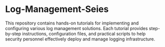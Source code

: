 # Log-Management-Seies
This repository contains hands-on tutorials for implementing and configuring various log management solutions. Each tutorial provides step-by-step instructions, configuration files, and practical scripts to help security personnel effectively deploy and manage logging infrastructure.
